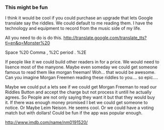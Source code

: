 
### This might be fun

I think it would be cool if you could purchase an upgrade that lets Google translate say the riddles. We could default to me reading them. I have the technology and equipment to record from the music side of my life.

All you need to do is do this.
http://translate.google.com/translate_tts?tl=en&q=Monster%20

Space    %20
Comma  , %2C
period . %2E

If people like it we could build other readers in for a price. We would need to lisence most of the manyone. Maybe even someday we could get someone famous to read them like morgan freeman! Woh... that would be awesome. Can you imagine Morgan Freemen reading these riddles to you.... so epic....

Maybe we could put a lets see if we could get Morgan Freeman to read our Riddles Button and accept the charge but not process it untill he actually agrees. So People are not only saying they want it but that they would buy it. If there was enough money promised I bet we could get someone to notice. Or Maybe Leim Neison. He seems cool. Or we could have a voting match but with dollars! Could be fun if the app was popular enough.

http://www.imdb.com/name/nm0191520/

